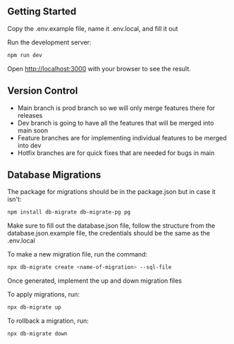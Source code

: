 ## Getting Started

Copy the .env.example file, name it .env.local, and fill it out

Run the development server:

```bash
npm run dev
```

Open [http://localhost:3000](http://localhost:3000) with your browser to see the result.

## Version Control

- Main branch is prod branch so we will only merge features there for releases
- Dev branch is going to have all the features that will be merged into main soon
- Feature branches are for implementing individual features to be merged into dev
- Hotfix branches are for quick fixes that are needed for bugs in main

## Database Migrations

The package for migrations should be in the package.json but in case it isn't:

```sh
npm install db-migrate db-migrate-pg pg
```

Make sure to fill out the database.json file, follow the structure from the database.json.example file, the credentials should be the same as the .env.local

To make a new migration file, run the command:

```sh
npx db-migrate create <name-of-migration> --sql-file
```

Once generated, implement the up and down migration files

To apply migrations, run:

```sh
npx db-migrate up
```

To rollback a migration, run:

```sh
npx db-migrate down
```
